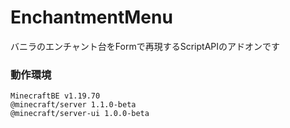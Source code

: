 # EnchantmentMenu
バニラのエンチャント台をFormで再現するScriptAPIのアドオンです

### 動作環境
```
MinecraftBE v1.19.70
@minecraft/server 1.1.0-beta
@minecraft/server-ui 1.0.0-beta
```